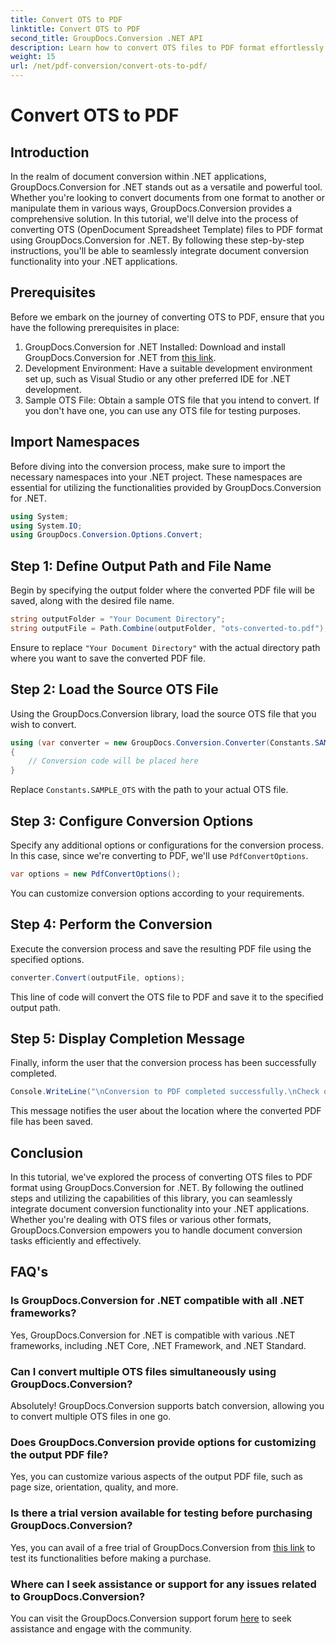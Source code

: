 ```yaml
---
title: Convert OTS to PDF
linktitle: Convert OTS to PDF
second_title: GroupDocs.Conversion .NET API
description: Learn how to convert OTS files to PDF format effortlessly using GroupDocs.Conversion for .NET. Step-by-step tutorial included.
weight: 15
url: /net/pdf-conversion/convert-ots-to-pdf/
---
```


# Convert OTS to PDF

## Introduction
In the realm of document conversion within .NET applications, GroupDocs.Conversion for .NET stands out as a versatile and powerful tool. Whether you're looking to convert documents from one format to another or manipulate them in various ways, GroupDocs.Conversion provides a comprehensive solution. In this tutorial, we'll delve into the process of converting OTS (OpenDocument Spreadsheet Template) files to PDF format using GroupDocs.Conversion for .NET. By following these step-by-step instructions, you'll be able to seamlessly integrate document conversion functionality into your .NET applications.
## Prerequisites
Before we embark on the journey of converting OTS to PDF, ensure that you have the following prerequisites in place:
1. GroupDocs.Conversion for .NET Installed: Download and install GroupDocs.Conversion for .NET from [this link](https://releases.groupdocs.com/conversion/net/).
2. Development Environment: Have a suitable development environment set up, such as Visual Studio or any other preferred IDE for .NET development.
3. Sample OTS File: Obtain a sample OTS file that you intend to convert. If you don't have one, you can use any OTS file for testing purposes.

## Import Namespaces
Before diving into the conversion process, make sure to import the necessary namespaces into your .NET project. These namespaces are essential for utilizing the functionalities provided by GroupDocs.Conversion for .NET.
```csharp
using System;
using System.IO;
using GroupDocs.Conversion.Options.Convert;
```
## Step 1: Define Output Path and File Name
Begin by specifying the output folder where the converted PDF file will be saved, along with the desired file name.
```csharp
string outputFolder = "Your Document Directory";
string outputFile = Path.Combine(outputFolder, "ots-converted-to.pdf");
```
Ensure to replace `"Your Document Directory"` with the actual directory path where you want to save the converted PDF file.
## Step 2: Load the Source OTS File
Using the GroupDocs.Conversion library, load the source OTS file that you wish to convert.
```csharp
using (var converter = new GroupDocs.Conversion.Converter(Constants.SAMPLE_OTS))
{
    // Conversion code will be placed here
}
```
Replace `Constants.SAMPLE_OTS` with the path to your actual OTS file.
## Step 3: Configure Conversion Options
Specify any additional options or configurations for the conversion process. In this case, since we're converting to PDF, we'll use `PdfConvertOptions`.
```csharp
var options = new PdfConvertOptions();
```
You can customize conversion options according to your requirements.
## Step 4: Perform the Conversion
Execute the conversion process and save the resulting PDF file using the specified options.
```csharp
converter.Convert(outputFile, options);
```
This line of code will convert the OTS file to PDF and save it to the specified output path.
## Step 5: Display Completion Message
Finally, inform the user that the conversion process has been successfully completed.
```csharp
Console.WriteLine("\nConversion to PDF completed successfully.\nCheck output in {0}", outputFolder);
```
This message notifies the user about the location where the converted PDF file has been saved.

## Conclusion
In this tutorial, we've explored the process of converting OTS files to PDF format using GroupDocs.Conversion for .NET. By following the outlined steps and utilizing the capabilities of this library, you can seamlessly integrate document conversion functionality into your .NET applications. Whether you're dealing with OTS files or various other formats, GroupDocs.Conversion empowers you to handle document conversion tasks efficiently and effectively.
## FAQ's
### Is GroupDocs.Conversion for .NET compatible with all .NET frameworks?
Yes, GroupDocs.Conversion for .NET is compatible with various .NET frameworks, including .NET Core, .NET Framework, and .NET Standard.
### Can I convert multiple OTS files simultaneously using GroupDocs.Conversion?
Absolutely! GroupDocs.Conversion supports batch conversion, allowing you to convert multiple OTS files in one go.
### Does GroupDocs.Conversion provide options for customizing the output PDF file?
Yes, you can customize various aspects of the output PDF file, such as page size, orientation, quality, and more.
### Is there a trial version available for testing before purchasing GroupDocs.Conversion?
Yes, you can avail of a free trial of GroupDocs.Conversion from [this link](https://releases.groupdocs.com/) to test its functionalities before making a purchase.
### Where can I seek assistance or support for any issues related to GroupDocs.Conversion?
You can visit the GroupDocs.Conversion support forum [here](https://forum.groupdocs.com/c/conversion/11) to seek assistance and engage with the community.
